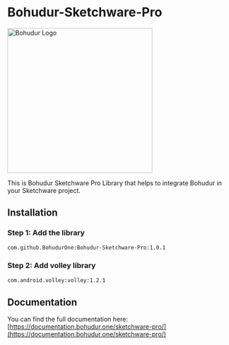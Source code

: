 # Bohudur-Sketchware-Pro
<img src="https://bohudur.one/bohudurlogo.png" alt="Bohudur Logo" width="328"/>

This is Bohudur Sketchware Pro Library that helps to integrate Bohudur in your Sketchware project.

## Installation

### Step 1: Add the library

```xml
com.github.BohudurOne:Bohudur-Sketchware-Pro:1.0.1
```

### Step 2: Add volley library

```xml
com.android.volley:volley:1.2.1
```

## Documentation

You can find the full documentation here: [https://documentation.bohudur.one/sketchware-pro/](https://documentation.bohudur.one/sketchware-pro/)

